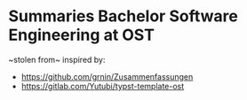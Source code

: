 # Summaries Bachelor Software Engineering at OST

~stolen from~ inspired by: 
- https://github.com/grnin/Zusammenfassungen
- https://gitlab.com/Yutubi/typst-template-ost
